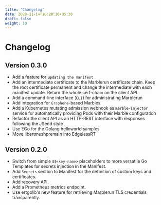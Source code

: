 ```yaml
---
title: "Changelog"
date: 2020-11-14T16:28:16+05:30
draft: false
weight: 10
---
```


# Changelog

## Version 0.3.0

* Add a feature for `updating the manifest`
* Add an intermediate certificate to the Marblerun certificate chain. Keep the root certificate permanent and change the intermediate with each manifest update. Return the whole cert-chain on the client API.
* Add a command-line interface (`CLI`) for administrating Marblerun
* Add integration for `Graphene`-based Marbles
* Add a Kubernetes mutating admission webhook as `marble-injector` service for automatically providing Pods with their Marble configuration
* Refactor the client API as an HTTP-REST interface with responses following the JSend style
* Use EGo for the Golang helloworld samples
* Move libertmeshpremain into EdgelessRT

## Version 0.2.0

* Switch from simple `$$<key-name>` placeholders to more versatile Go Templates for secrets injection in the Manifest.
* Add `Secrets` section to Manifest for the definition of custom keys and certificates.
* Add recovery API.
* Add a Prometheus metrics endpoint.
* Use ertgolib's new feature for retrieving Marblerun TLS credentials transparently.

